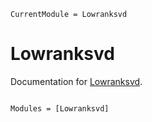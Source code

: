 ```@meta
CurrentModule = Lowranksvd
```

# Lowranksvd

Documentation for [Lowranksvd](https://github.com/jieli-matrix/Lowranksvd.jl).

```@index
```

```@autodocs
Modules = [Lowranksvd]
```
